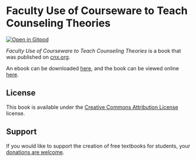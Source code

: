 # Faculty Use of Courseware to Teach Counseling Theories

[![Open in Gitpod](https://gitpod.io/button/open-in-gitpod.svg)](https://gitpod.io/from-referrer/)

_Faculty Use of Courseware to Teach Counseling Theories_ is a book that was published on [cnx.org](https://cnx.org/).

An ebook can be downloaded [here](https://github.com/cnx-user-books/cnxbook-faculty-use-of-courseware-to-teach-counseling-theories/releases/latest), and the book can be viewed online [here](https://github.com/cnx-user-books/cnxbook-faculty-use-of-courseware-to-teach-counseling-theories/releases/latest).

## License
This book is available under the [Creative Commons Attribution License](./LICENSE) license.

## Support
If you would like to support the creation of free textbooks for students, your [donations are welcome](https://riceconnect.rice.edu/donation/support-openstax-banner).

